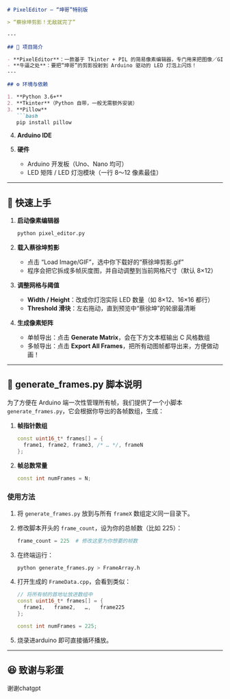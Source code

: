 ````markdown
# PixelEditor — “坤哥”特别版

> “蔡徐坤剪影！无敌就完了”

---

## 🎉 项目简介

- **PixelEditor**：一款基于 Tkinter + PIL 的简易像素编辑器，专门用来把图像／GIF 压缩成黑白像素矩阵。
- **牛逼之处**：要把“坤哥”的剪影投射到 Arduino 驱动的 LED 灯泡上闪烁！
---

## ⚙️ 环境与依赖

1. **Python 3.6+**  
2. **Tkinter**（Python 自带，一般无需额外安装）  
3. **Pillow**  
   ```bash
   pip install pillow
````

4. **Arduino IDE**
5. **硬件**

   * Arduino 开发板（Uno、Nano 均可）
   * LED 矩阵 / LED 灯泡模块（一行 8～12 像素最佳）

---

## 🚀 快速上手

1. **启动像素编辑器**

   ```bash
   python pixel_editor.py
   ```

2. **载入蔡徐坤剪影**

   * 点击 “Load Image/GIF”，选中你下载好的“蔡徐坤剪影.gif”
   * 程序会把它拆成多帧灰度图，并自动调整到当前网格尺寸（默认 8×12）

3. **调整网格与阈值**

   * **Width / Height**：改成你灯泡实际 LED 数量（如 8×12、16×16 都行）
   * **Threshold 滑块**：左右拖动，直到预览中“蔡徐坤”的轮廓最清晰

4. **生成像素矩阵**

   * 单帧导出：点击 **Generate Matrix**，会在下方文本框输出 C 风格数组
   * 多帧导出：点击 **Export All Frames**，把所有动图帧都导出来，方便做动画！

---

## 🐍 generate\_frames.py 脚本说明

为了方便在 Arduino 端一次性管理所有帧，我们提供了一个小脚本 `generate_frames.py`，它会根据你导出的各帧数组，生成：

1. **帧指针数组**

   ```cpp
   const uint16_t* frames[] = {
     frame1, frame2, frame3, /* … */, frameN
   };
   ```
2. **帧总数常量**

   ```cpp
   const int numFrames = N;
   ```

### 使用方法

1. 将 `generate_frames.py` 放到与所有 `frameX` 数组定义同一目录下。
2. 修改脚本开头的 `frame_count`，设为你的总帧数（比如 225）：

   ```python
   frame_count = 225  # 修改这里为你想要的帧数
   ```
3. 在终端运行：

   ```bash
   python generate_frames.py > FrameArray.h
   ```
4. 打开生成的 `FrameData.cpp`，会看到类似：

   ```cpp
   // 将所有帧的首地址放进数组中
   const uint16_t* frames[] = {
     frame1,   frame2,   …,   frame225
   };

   const int numFrames = 225;
   ```
5. 烧录进arduino 即可直接循环播放。

---



## 😆 致谢与彩蛋

谢谢chatgpt


